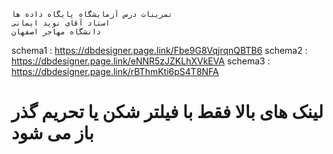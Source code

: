 ```
تمرینات درس آزمایشگاه پایگاه داده ها 
استاد آقای نوید ایمانی 
دانشگاه مهاجر اصفهان
```
schema1 : https://dbdesigner.page.link/Fbe9G8VqjrqnQBTB6
schema2 : https://dbdesigner.page.link/eNNR5zJZKLhXVkEVA
schema3 : https://dbdesigner.page.link/rBThmKti6pS4T8NFA
# لینک های بالا فقط با فیلتر شکن یا تحریم گذر باز می شود
```
